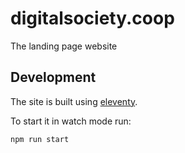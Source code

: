 # digitalsociety.coop

The landing page website

## Development

The site is built using [eleventy](https://www.11ty.dev/).

To start it in watch mode run:

```bash
npm run start
```
